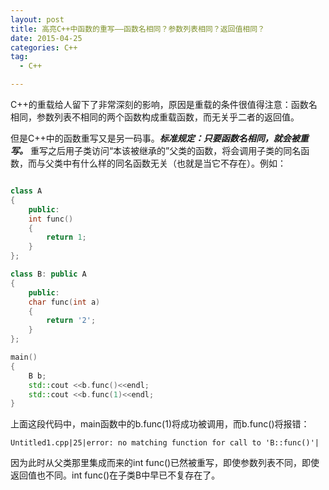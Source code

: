 ```yaml
---
layout: post
title: 高亮C++中函数的重写——函数名相同？参数列表相同？返回值相同？ 
date: 2015-04-25
categories: C++
tag:
  - C++

---
```



C++的重载给人留下了非常深刻的影响，原因是重载的条件很值得注意：函数名相同，参数列表不相同的两个函数构成重载函数，而无关乎二者的返回值。

但是C++中的函数重写又是另一码事。***标准规定：只要函数名相同，就会被重写。*** 重写之后用子类访问“本该被继承的”父类的函数，将会调用子类的同名函数，而与父类中有什么样的同名函数无关（也就是当它不存在）。例如：

 
~~~ C++

class A
{
    public:
    int func()
    {
        return 1;
    }
};

class B: public A
{
    public:
    char func(int a)
    {
        return '2';
    }
};

main()
{
    B b;
    std::cout <<b.func()<<endl;
    std::cout <<b.func(1)<<endl;
}
~~~

上面这段代码中，main函数中的b.func(1)将成功被调用，而b.func()将报错：

	Untitled1.cpp|25|error: no matching function for call to 'B::func()'|

因为此时从父类那里集成而来的int func()已然被重写，即使参数列表不同，即使返回值也不同。int func()在子类B中早已不复存在了。
